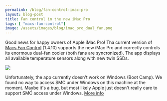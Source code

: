 ```yaml
---
permalink: /blog/fan-control-imac-pro
layout: blog-post
title: Fan control in the new iMac Pro
tags: [ "macs-fan-control"]
image: /assets/images/blog/imac_pro_dual_fan.png
---
```


Good news for happy owners of Apple iMac Pro! Tha current version of [Macs Fan Control](/macs-fan-control/download) (1.4.10) supports the new iMac Pro and correctly controls its enormous dual-fan cooler (both fans are syncronized). The app displays all available temperature sensors along with new twin SSDs.

<!--more-->

<p class="text-center">
	<img src="/assets/images/blog/imac_pro_mfc.png" class="product-screenshot" data-rjs="2">
</p>

Unfortunately, the app currently doesn't work on Windows (Boot Camp). We found no way to access SMC under Windows on this machine at the moment. Maybe it's a bug, but most likely Apple just doesn't really care to support SMC access under Windows. [More info](https://github.com/crystalidea/macs-fan-control/issues/32)
